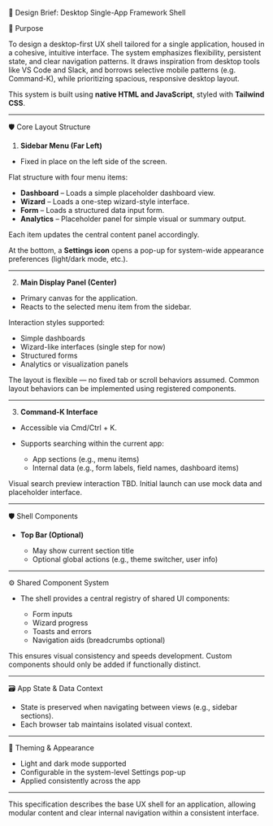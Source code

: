 📍 Design Brief: Desktop Single-App Framework Shell

🎯 Purpose

To design a desktop-first UX shell tailored for a single application, housed in a cohesive, intuitive interface. The system emphasizes flexibility, persistent state, and clear navigation patterns. It draws inspiration from desktop tools like VS Code and Slack, and borrows selective mobile patterns (e.g. Command-K), while prioritizing spacious, responsive desktop layout.

This system is built using **native HTML and JavaScript**, styled with **Tailwind CSS**.

---

🛡️ Core Layout Structure

1. **Sidebar Menu (Far Left)**

* Fixed in place on the left side of the screen.

Flat structure with four menu items:

* **Dashboard** – Loads a simple placeholder dashboard view.
* **Wizard** – Loads a one-step wizard-style interface.
* **Form** – Loads a structured data input form.
* **Analytics** – Placeholder panel for simple visual or summary output.

Each item updates the central content panel accordingly.

At the bottom, a **Settings icon** opens a pop-up for system-wide appearance preferences (light/dark mode, etc.).

---

2. **Main Display Panel (Center)**

* Primary canvas for the application.
* Reacts to the selected menu item from the sidebar.

Interaction styles supported:

* Simple dashboards
* Wizard-like interfaces (single step for now)
* Structured forms
* Analytics or visualization panels

The layout is flexible — no fixed tab or scroll behaviors assumed. Common layout behaviors can be implemented using registered components.

---

3. **Command-K Interface**

* Accessible via Cmd/Ctrl + K.
* Supports searching within the current app:

  * App sections (e.g., menu items)
  * Internal data (e.g., form labels, field names, dashboard items)

Visual search preview interaction TBD. Initial launch can use mock data and placeholder interface.

---

🛡️ Shell Components

* **Top Bar (Optional)**

  * May show current section title
  * Optional global actions (e.g., theme switcher, user info)

---

⚙️ Shared Component System

* The shell provides a central registry of shared UI components:

  * Form inputs
  * Wizard progress
  * Toasts and errors
  * Navigation aids (breadcrumbs optional)

This ensures visual consistency and speeds development. Custom components should only be added if functionally distinct.

---

🗃️ App State & Data Context

* State is preserved when navigating between views (e.g., sidebar sections).
* Each browser tab maintains isolated visual context.

---

🎨 Theming & Appearance

* Light and dark mode supported
* Configurable in the system-level Settings pop-up
* Applied consistently across the app

---

This specification describes the base UX shell for an application, allowing modular content and clear internal navigation within a consistent interface.
